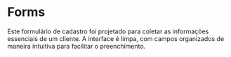 # Forms
Este formulário de cadastro foi projetado para coletar as informações essenciais de um cliente. A interface é limpa, com campos organizados de maneira intuitiva para facilitar o preenchimento. 
